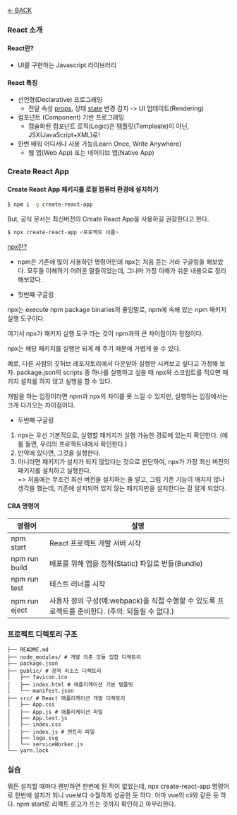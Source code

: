 [← BACK](./README.md)

### React 소개
#### React란?
  + UI를 구현하는 Javascript 라이브러리

#### React 특징
+ 선언형(Declarative) 프로그래밍
  - 전달 속성 <ins>props</ins>, 상태 <ins>state</ins> 변경 감지 -> UI 업데이트(Rendering)
+ 컴포넌트 (Component) 기반 프로그래밍
  - 캡슐화된 컴포넌트 로직(Logic)은 템플릿(Templeate)이 아닌, JSX(JavaScript+XML)로!  
+ 한번 배워 어디서나 사용 가능(Learn Once, Write Anywhere)
  - 웹 앱(Web App) 또는 네이티브 앱(Native App)


### Create React App
#### Create React App 패키지를 로컬 컴퓨터 환경에 설치하기
```sh
$ npm i -g create-react-app
```

But, 공식 문서는 최신버전의 Create React App을 사용하길 권장한다고 한다.
```sh
$ npx create-react-app <프로젝트 이름>
```

<ins>npx란?</ins>
- npm은 기존에 많이 사용하던 명령어인데 npx는 처음 듣는 거라 구글링을 해보았다.
모두들 이해하기 어려운 말들이었는데,
그나마 가장 이해가 쉬운 내용으로 정리해보았다.

+ 첫번쨰 구글링<br>

npx는 execute npm package binaries의 줄임말로, npm에 속해 있는 npm 패키지 실행 도구이다.

여기서 npx가 패키지 실행 도구 라는 것이 npm과의 큰 차이점이자 장점이다.

npx는 해당 패키지를 실행만 되게 해 주기 때문에 가볍게 쓸 수 있다.

예로, 다른 사람의 깃허브 레포지토리에서 다운받아 실행만 시켜보고 싶다고 가정해 보자. package.json의 scripts 중 하나를 실행하고 싶을 때 npx와 스크립트를 적으면 패키지 설치를 하지 않고 실행을 할 수 있다.

개발을 하는 입장이라면 npm과 npx의 차이를 못 느낄 수 있지만, 실행하는 입장에서는 크게 다가오는 차이점이다.

+ 두번째 구글링
1. npx는 우선 기본적으로, 실행할 패키지가 실행 가능한 경로에 있는지 확인한다. (예를 들면, 우리의 프로젝트내에서 확인한다.)
2. 만약에 있다면, 그것을 실행한다.
3. 아니라면 패키지가 설치가 되지 않았다는 것으로 판단하여, npx가 가장 최신 버전의 패키지를 설치하고 실행한다.<br>
   => 처음에는 무조건 최신 버전을 설치하는 줄 알고, 그럼 기존 기능이 깨지지 않나 생각을 했는데, 기존에 설치되어 있지 않는 패키지만을 설치한다는 걸 알게 되었다.


#### CRA 명령어
| 명령어        | 설명                                                                                              |
| ------------- | ------------------------------------------------------------------------------------------------- |
| npm start     | React 프로젝트 개발 서버 시작                                                                     |
| npm run build | 배포를 위해 앱을 정적(Static) 파일로 번들(Bundle)                                                 |
| npm run test  | 테스트 러너를 시작                                                                                |
| npm run eject | 사용자 정의 구성(예:webpack)을 직접 수행할 수 있도록 프로젝트를 준비한다. (주의: 되돌릴 수 없다.) |

### 프로젝트 디렉토리 구조
```
├── README.md
├── node_modules/ # 개발 의존 모듈 집합 디렉토리
├── package.json
├── public/ # 정적 리소스 디렉토리
│   ├── favicon.ico
│   ├── index.html # 애플리케이션 기본 템플릿
│   └── manifest.json
├── src/ # React 애플리케이션 개발 디렉토리
│   ├── App.css
│   ├── App.js # 애플리케이션 파일
│   ├── App.test.js
│   ├── index.css
│   ├── index.js # 엔트리 파일
│   ├── logo.svg
│   └── serviceWorker.js
└── yarn.lock
```

### 실습
뭐든 설치할 때마다 웬만하면 한번에 된 적이 없었는데, npx create-react-app 명령어로 한번에 설치가 되니 vue보다 수월하게 성공한 듯 하다.
아마 vue의 cli와 같은 듯 하다.
npm start로 리액트 로고가 뜨는 것까지 확인하고 마무리한다.
